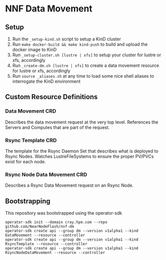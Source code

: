 # NNF Data Movement

## Setup

1. Run the `_setup-kind.sh` script to setup a KinD cluster
2. Run `make docker-build && make kind-push` to build and upload the docker image to KinD
3. Run `_setup-cluster.sh [lustre | xfs]` to setup your cluster for lustre or xfs, accordingly
4. Run `_create-dm.sh [lustre | xfs]` to create a data movement resource for lustre or xfs, accordingly
5. Run `source _aliases.sh` at any time to load some nice shell aliases to interrogate the KinD environment

## Custom Resource Definitions

### Data Movement CRD

Describes the data movement request at the very top level. References the Servers and Computes that are part of the request.

### Rsync Template CRD

The template for the Rsync Daemon Set that describes what is deployed to Rsync Nodes. Watches LustreFileSystems to ensure the proper PV/PVCs exist for each node.

### Rsync Node Data Movement CRD

Describes a Rsync Data Movement request on an Rsync Node.

## Bootstrapping

This repository was bootstrapped using the operator-sdk

```
operator-sdk init --domain cray.hpe.com --repo github.com/NearNodeFlash/nnf-dm
operator-sdk create api --group dm --version v1alpha1 --kind DataMovement --resource --controller
operator-sdk create api --group dm --version v1alpha1 --kind RsyncTemplate --resource --controller
operator-sdk create api --group dm --version v1alpha1 --kind RsyncNodeDataMovement --resource --controller
```
